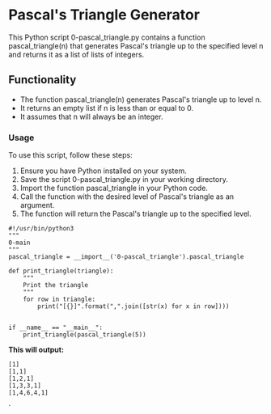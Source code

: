 # Pascal's Triangle Generator
This Python script 0-pascal_triangle.py contains a function pascal_triangle(n) that generates Pascal's triangle up to the specified level n and returns it as a list of lists of integers.

## Functionality
- The function pascal_triangle(n) generates Pascal's triangle up to level n.
- It returns an empty list if n is less than or equal to 0.
- It assumes that n will always be an integer.
### Usage
To use this script, follow these steps:

1. Ensure you have Python installed on your system.
2. Save the script 0-pascal_triangle.py in your working directory.
3. Import the function pascal_triangle in your Python code.
4. Call the function with the desired level of Pascal's triangle as an argument.
5. The function will return the Pascal's triangle up to the specified level.
```
#!/usr/bin/python3
"""
0-main
"""
pascal_triangle = __import__('0-pascal_triangle').pascal_triangle

def print_triangle(triangle):
    """
    Print the triangle
    """
    for row in triangle:
        print("[{}]".format(",".join([str(x) for x in row])))


if __name__ == "__main__":
    print_triangle(pascal_triangle(5))
```
<b>This will output:</b>

```
[1]
[1,1]
[1,2,1]
[1,3,3,1]
[1,4,6,4,1]

```
`
